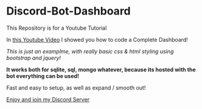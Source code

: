 # Discord-Bot-Dashboard
This Repository is for a Youtube Tutorial

In [this Youtube Video](https://youtube.com) I showed you how to code a Complete Dashboard!

*This is just an examplme, with really basic css & html styling using bootstrap and jquery!*

**It works both for sqlite, sql, mongo whatever, because its hosted with the bot everything can be used!**

Fast and easy to setup, as well as expand / smooth out!

[Enjoy and join my Discord Server](https://discord.gg/milrato)
